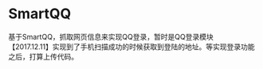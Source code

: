 # SmartQQ
基于SmartQQ，抓取网页信息来实现QQ登录，暂时是QQ登录模块<br/>
【2017.12.11】实现到了手机扫描成功的时候获取到登陆的地址。等实现登录功能之后，打算上传代码。
